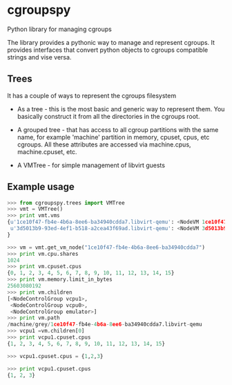cgroupspy
=========

Python library for managing cgroups

The library provides a pythonic way to manage and represent cgroups. It provides interfaces that convert
python objects to cgroups compatible strings and vise versa.


Trees
-----
It has a couple of ways to represent the cgroups filesystem

* As a tree - this is the most basic and generic way to represent them. You basically construct it from all
the directories in the cgroups root.

* A grouped tree - that has access to all cgroup partitions with the same name, for example
'machine' partition in memory, cpuset, cpus, etc cgroups. All these attributes are
accessed via machine.cpus, machine.cpuset, etc.

* A VMTree - for simple management of libvirt guests

Example usage
-------------

```python
>>> from cgroupspy.trees import VMTree
>>> vmt = VMTree()
>>> print vmt.vms
{u'1ce10f47-fb4e-4b6a-8ee6-ba34940cdda7.libvirt-qemu': <NodeVM 1ce10f47-fb4e-4b6a-8ee6-ba34940cdda7.libvirt-qemu>,
 u'3d5013b9-93ed-4ef1-b518-a2cea43f69ad.libvirt-qemu': <NodeVM 3d5013b9-93ed-4ef1-b518-a2cea43f69ad.libvirt-qemu>,
}

>>> vm = vmt.get_vm_node("1ce10f47-fb4e-4b6a-8ee6-ba34940cdda7")
>>> print vm.cpu.shares
1024
>>> print vm.cpuset.cpus
{0, 1, 2, 3, 4, 5, 6, 7, 8, 9, 10, 11, 12, 13, 14, 15}
>>> print vm.memory.limit_in_bytes
25603080192
>>> print vm.children
[<NodeControlGroup vcpu1>,
 <NodeControlGroup vcpu0>,
 <NodeControlGroup emulator>]
>>> print vm.path
/machine/grey/1ce10f47-fb4e-4b6a-8ee6-ba34940cdda7.libvirt-qemu
>>> vcpu1 =vm.children[0]
>>> print vcpu1.cpuset.cpus
{1, 2, 3, 4, 5, 6, 7, 8, 9, 10, 11, 12, 13, 14, 15}

>>> vcpu1.cpuset.cpus = {1,2,3}

>>> print vcpu1.cpuset.cpus
{1, 2, 3}
```



